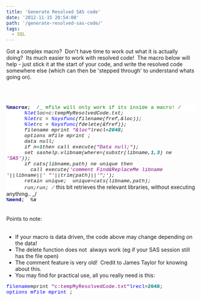 ```yaml
---
title: 'Generate Resolved SAS code'
date: '2012-11-15 20:54:00'
path: '/generate-resolved-sas-code/'
tags:
  - SQL
---
```


Got a complex macro? &nbsp;Don't have time to work out what it is actually doing? &nbsp;Its much easier to work with resolved code! &nbsp;The macro below will help - just stick it at the start of your code, and write the resolved code somewhere else (which can then be 'stepped through' to understand whats going on).<br /><br /><br /><br /><div style="margin-bottom: 0.0001pt;"><b><span style="background: white; color: navy; font-family: &quot;Courier New&quot;; font-size: 10.0pt;">%macro</span></b><span style="background-color: white; background-position: initial initial; background-repeat: initial initial; font-family: 'Courier New'; font-size: 10pt;"><b><i>x</i></b>;&nbsp; </span><span style="background: white; color: green; font-family: &quot;Courier New&quot;; font-size: 10.0pt;">/_ mfile will only work if its inside a macro! _/</span><span style="background-color: white; background-position: initial initial; background-repeat: initial initial; font-family: 'Courier New'; font-size: 10pt;">&nbsp;&nbsp;&nbsp;&nbsp;&nbsp; </span></div><div style="margin-bottom: 0.0001pt;"><span style="background-color: white; background-position: initial initial; background-repeat: initial initial; font-family: 'Courier New'; font-size: 10pt;">&nbsp;&nbsp;&nbsp;&nbsp;&nbsp; </span><span style="background: white; color: blue; font-family: &quot;Courier New&quot;; font-size: 10.0pt;">%let</span><span style="background-color: white; background-position: initial initial; background-repeat: initial initial; font-family: 'Courier New'; font-size: 10pt;">loc=c:tempMyResolvedCode.txt; </span></div><div style="margin-bottom: 0.0001pt;"><span style="background-color: white; background-position: initial initial; background-repeat: initial initial; font-family: 'Courier New'; font-size: 10pt;">&nbsp;&nbsp;&nbsp;&nbsp;&nbsp; </span><span style="background: white; color: blue; font-family: &quot;Courier New&quot;; font-size: 10.0pt;">%let</span><span style="background-color: white; background-position: initial initial; background-repeat: initial initial; font-family: 'Courier New'; font-size: 10pt;">rc = </span><span style="background: white; color: blue; font-family: &quot;Courier New&quot;; font-size: 10.0pt;">%sysfunc</span><span style="background-color: white; background-position: initial initial; background-repeat: initial initial; font-family: 'Courier New'; font-size: 10pt;">(filename(fref,&amp;loc)); </span></div><div style="margin-bottom: 0.0001pt;"><span style="background-color: white; background-position: initial initial; background-repeat: initial initial; font-family: 'Courier New'; font-size: 10pt;">&nbsp;&nbsp;&nbsp;&nbsp;&nbsp; </span><span style="background: white; color: blue; font-family: &quot;Courier New&quot;; font-size: 10.0pt;">%let</span><span style="background-color: white; background-position: initial initial; background-repeat: initial initial; font-family: 'Courier New'; font-size: 10pt;">rc = </span><span style="background: white; color: blue; font-family: &quot;Courier New&quot;; font-size: 10.0pt;">%sysfunc</span><span style="background-color: white; background-position: initial initial; background-repeat: initial initial; font-family: 'Courier New'; font-size: 10pt;">(fdelete(&amp;fref));&nbsp; </span></div><div style="margin-bottom: 0.0001pt;"><span style="background-color: white; background-position: initial initial; background-repeat: initial initial; font-family: 'Courier New'; font-size: 10pt;">&nbsp;&nbsp;&nbsp;&nbsp;&nbsp; filename mprint </span><span style="background: white; color: purple; font-family: &quot;Courier New&quot;; font-size: 10.0pt;">"&amp;loc"</span><span style="background-color: white; background-position: initial initial; background-repeat: initial initial; font-family: 'Courier New'; font-size: 10pt;">lrecl=</span><b><span style="background: white; color: teal; font-family: &quot;Courier New&quot;; font-size: 10.0pt;">2048</span></b><span style="background-color: white; background-position: initial initial; background-repeat: initial initial; font-family: 'Courier New'; font-size: 10pt;">;</span></div><div style="margin-bottom: 0.0001pt;"><span style="background-color: white; background-position: initial initial; background-repeat: initial initial; font-family: 'Courier New'; font-size: 10pt;">&nbsp;&nbsp;&nbsp;&nbsp;&nbsp; options mfile mprint ;</span></div><div style="margin-bottom: 0.0001pt;"><span style="background-color: white; background-position: initial initial; background-repeat: initial initial; font-family: 'Courier New'; font-size: 10pt;">&nbsp;&nbsp;&nbsp;&nbsp;&nbsp; data _null_;</span></div><div style="margin-bottom: 0.0001pt;"><span style="background-color: white; background-position: initial initial; background-repeat: initial initial; font-family: 'Courier New'; font-size: 10pt;">&nbsp;&nbsp;&nbsp;&nbsp;&nbsp; if _n_=</span><b><span style="background: white; color: teal; font-family: &quot;Courier New&quot;; font-size: 10.0pt;">1</span></b><span style="background-color: white; background-position: initial initial; background-repeat: initial initial; font-family: 'Courier New'; font-size: 10pt;">then call execute(</span><span style="background: white; color: purple; font-family: &quot;Courier New&quot;; font-size: 10.0pt;">"Data _null_;"</span><span style="background-color: white; background-position: initial initial; background-repeat: initial initial; font-family: 'Courier New'; font-size: 10pt;">);</span></div><div style="margin-bottom: 0.0001pt;"><span style="background-color: white; background-position: initial initial; background-repeat: initial initial; font-family: 'Courier New'; font-size: 10pt;">&nbsp;&nbsp;&nbsp;&nbsp;&nbsp; set sashelp.vlibnam(where=(substr(libname,</span><b><span style="background: white; color: teal; font-family: &quot;Courier New&quot;; font-size: 10.0pt;">1</span></b><span style="background-color: white; background-position: initial initial; background-repeat: initial initial; font-family: 'Courier New'; font-size: 10pt;">,</span><b><span style="background: white; color: teal; font-family: &quot;Courier New&quot;; font-size: 10.0pt;">3</span></b><span style="background-color: white; background-position: initial initial; background-repeat: initial initial; font-family: 'Courier New'; font-size: 10pt;">) ne </span><span style="background: white; color: purple; font-family: &quot;Courier New&quot;; font-size: 10.0pt;">'SAS'</span><span style="background-color: white; background-position: initial initial; background-repeat: initial initial; font-family: 'Courier New'; font-size: 10pt;">));</span></div><div style="margin-bottom: 0.0001pt;"><span style="background-color: white; background-position: initial initial; background-repeat: initial initial; font-family: 'Courier New'; font-size: 10pt;">&nbsp;&nbsp;&nbsp;&nbsp;&nbsp; if cats(libname,path) ne unique then </span></div><div style="margin-bottom: 0.0001pt;"><span style="background-color: white; background-position: initial initial; background-repeat: initial initial; font-family: 'Courier New'; font-size: 10pt;">&nbsp;&nbsp;&nbsp;&nbsp;&nbsp;&nbsp;&nbsp;&nbsp;call execute(</span><span style="background: white; color: purple; font-family: &quot;Courier New&quot;; font-size: 10.0pt;">'comment Find&amp;ReplaceMe libname '</span><span style="background-color: white; background-position: initial initial; background-repeat: initial initial; font-family: 'Courier New'; font-size: 10pt;">||libname||</span><span style="background: white; color: purple; font-family: &quot;Courier New&quot;; font-size: 10.0pt;">' "'</span><span style="background-color: white; background-position: initial initial; background-repeat: initial initial; font-family: 'Courier New'; font-size: 10pt;">||trim(path)||</span><span style="background: white; color: purple; font-family: &quot;Courier New&quot;; font-size: 10.0pt;">'";'</span><span style="background-color: white; background-position: initial initial; background-repeat: initial initial; font-family: 'Courier New'; font-size: 10pt;">); </span></div><div style="margin-bottom: 0.0001pt;"><span style="background-color: white; background-position: initial initial; background-repeat: initial initial; font-family: 'Courier New'; font-size: 10pt;">&nbsp;&nbsp;&nbsp;&nbsp;&nbsp; retain unique;&nbsp; unique=cats(libname,path);</span></div><div style="margin-bottom: 0.0001pt;"><span style="background-color: white; background-position: initial initial; background-repeat: initial initial; font-family: 'Courier New'; font-size: 10pt;">&nbsp;&nbsp;&nbsp;&nbsp;&nbsp; run;run;&nbsp;</span><span style="background: white; color: green; font-family: &quot;Courier New&quot;; font-size: 10.0pt;">/_ this bit retrieves the relevant libraries, without executing anything.. _/</span><span style="background-color: white; background-position: initial initial; background-repeat: initial initial; font-family: 'Courier New'; font-size: 10pt;"></span></div><div><b><span style="background: white; color: navy; font-family: &quot;Courier New&quot;; font-size: 10.0pt; line-height: 115%;">%mend</span></b><span style="background-color: white; background-position: initial initial; background-repeat: initial initial; font-family: 'Courier New'; font-size: 10pt; line-height: 115%;">;&nbsp; %<b><i>x</i></b></span></div><br /><br />Points to note:<br /><br /><ul><li>If your macro is data driven, the code above may change depending on the data!</li><li>The delete function does not &nbsp;always work (eg if your SAS session still has the file open)</li><li>The comment feature is very old! &nbsp;Credit to James Taylor for knowing about this.</li><li>You may find for practical use, all you really need is this:</li></ul><div><div style="margin-bottom: 0.0001pt;"><span style="background-color: white; background-position: initial initial; background-repeat: initial initial; color: blue; font-family: 'Courier New'; font-size: 10pt;">filename</span><span style="background-color: white; font-family: 'Courier New'; font-size: 10pt;">mprint </span><span style="background-color: white; background-position: initial initial; background-repeat: initial initial; color: purple; font-family: 'Courier New'; font-size: 10pt;">"c:tempMyResolvedCode.txt"</span><span style="background-color: white; font-family: 'Courier New'; font-size: 10pt;"></span><span style="background-color: white; background-position: initial initial; background-repeat: initial initial; color: blue; font-family: 'Courier New'; font-size: 10pt;">lrecl</span><span style="background-color: white; font-family: 'Courier New'; font-size: 10pt;">=</span><b><span style="background: white; color: teal; font-family: &quot;Courier New&quot;; font-size: 10.0pt;">2048</span></b><span style="background-color: white; font-family: 'Courier New'; font-size: 10pt;">;</span></div><div><span style="background: white; color: blue; font-family: &quot;Courier New&quot;; font-size: 10.0pt; line-height: 115%;">options</span><span style="background-color: white; background-position: initial initial; background-repeat: initial initial; font-family: 'Courier New'; font-size: 10pt; line-height: 115%;"> </span><span style="background: white; color: blue; font-family: &quot;Courier New&quot;; font-size: 10.0pt; line-height: 115%;">mfile</span><span style="background-color: white; background-position: initial initial; background-repeat: initial initial; font-family: 'Courier New'; font-size: 10pt; line-height: 115%;"> </span><span style="background: white; color: blue; font-family: &quot;Courier New&quot;; font-size: 10.0pt; line-height: 115%;">mprint</span><span style="background-color: white; background-position: initial initial; background-repeat: initial initial; font-family: 'Courier New'; font-size: 10pt; line-height: 115%;"> ;</span></div></div><div><br /></div><br />
